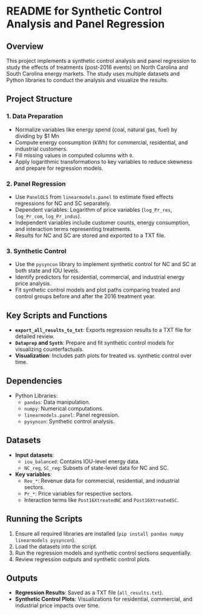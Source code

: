 # README for Synthetic Control Analysis and Panel Regression

## Overview
This project implements a synthetic control analysis and panel regression to study the effects of treatments (post-2016 events) on North Carolina and South Carolina energy markets. The study uses multiple datasets and Python libraries to conduct the analysis and visualize the results.

## Project Structure

### 1. Data Preparation
- Normalize variables like energy spend (coal, natural gas, fuel) by dividing by $1 Mn
- Compute energy consumption (kWh) for commercial, residential, and industrial customers.
- Fill missing values in computed columns with `0`.
- Apply logarithmic transformations to key variables to reduce skewness and prepare for regression models.

### 2. Panel Regression
- Use `PanelOLS` from `linearmodels.panel` to estimate fixed effects regressions for NC and SC separately.
- Dependent variables: Logarithm of price variables (`log_Pr_res`, `log_Pr_com`, `log_Pr_indus`).
- Independent variables include customer counts, energy consumption, and interaction terms representing treatments.
- Results for NC and SC are stored and exported to a TXT file.

### 3. Synthetic Control
- Use the `pysyncon` library to implement synthetic control for NC and SC at both state and IOU levels.
- Identify predictors for residential, commercial, and industrial energy price analysis.
- Fit synthetic control models and plot paths comparing treated and control groups before and after the 2016 treatment year.

## Key Scripts and Functions
- **`export_all_results_to_txt`**: Exports regression results to a TXT file for detailed review.
- **`Dataprep` and `Synth`**: Prepare and fit synthetic control models for visualizing counterfactuals.
- **Visualization**: Includes path plots for treated vs. synthetic control over time.

## Dependencies
- Python Libraries:
  - `pandas`: Data manipulation.
  - `numpy`: Numerical computations.
  - `linearmodels.panel`: Panel regression.
  - `pysyncon`: Synthetic control analysis.

## Datasets
- **Input datasets**:
  - `iou_balanced`: Contains IOU-level energy data.
  - `NC_reg`, `SC_reg`: Subsets of state-level data for NC and SC.
- **Key variables**:
  - `Rev_*`: Revenue data for commercial, residential, and industrial sectors.
  - `Pr_*`: Price variables for respective sectors.
  - Interaction terms like `Post16XtreatedNC` and `Post16XtreatedSC`.

## Running the Scripts
1. Ensure all required libraries are installed (`pip install pandas numpy linearmodels pysyncon`).
2. Load the datasets into the script.
3. Run the regression models and synthetic control sections sequentially.
4. Review regression outputs and synthetic control plots.

## Outputs
- **Regression Results**: Saved as a TXT file (`all_results.txt`).
- **Synthetic Control Plots**: Visualizations for residential, commercial, and industrial price impacts over time.
